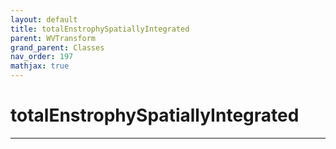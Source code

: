 ```yaml
---
layout: default
title: totalEnstrophySpatiallyIntegrated
parent: WVTransform
grand_parent: Classes
nav_order: 197
mathjax: true
---
```


#  totalEnstrophySpatiallyIntegrated




---

